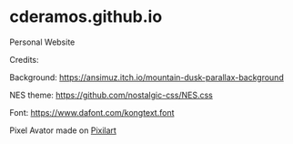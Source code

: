 # cderamos.github.io
Personal Website

Credits:

Background: https://ansimuz.itch.io/mountain-dusk-parallax-background

NES theme: https://github.com/nostalgic-css/NES.css

Font: https://www.dafont.com/kongtext.font

Pixel Avator made on [Pixilart](https://www.pixilart.com/)


